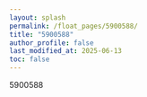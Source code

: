 ```yaml
---
layout: splash
permalink: /float_pages/5900588/
title: "5900588"
author_profile: false
last_modified_at: 2025-06-13
toc: false
---
```

 
5900588
